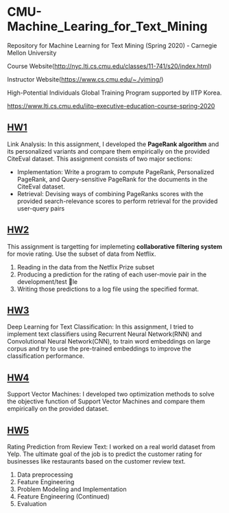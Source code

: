 # CMU-Machine_Learing_for_Text_Mining
Repository for Machine Learning for Text Mining (Spring 2020) - Carnegie Mellon University

Course Website(http://nyc.lti.cs.cmu.edu/classes/11-741/s20/index.html)

Instructor Website(https://www.cs.cmu.edu/~./yiming/)

High-Potential Individuals Global Training Program supported by IITP Korea.

https://www.lti.cs.cmu.edu/iitp-executive-education-course-spring-2020


## [HW1](https://github.com/yongkyung-oh/CMU-ML_for_Text_Mining/tree/master/HW1)
Link Analysis: In this assignment, I developed the **PageRank algorithm** and its personalized variants and compare them empirically on the provided CiteEval dataset. This assignment consists of two major sections:
* Implementation: Write a program to compute PageRank, Personalized PageRank, and Query-sensitive PageRank for the documents in the CiteEval dataset.
* Retrieval: Devising ways of combining PageRanks scores with the provided search-relevance scores to perform retrieval for the provided user-query pairs


## [HW2](https://github.com/yongkyung-oh/CMU-ML_for_Text_Mining/tree/master/HW2)
This assignment is targetting for implemeting **collaborative filtering system** for movie rating. Use the subset of data from Netflix. 
1. Reading in the data from the Netflix Prize subset
2. Producing a prediction for the rating of each user-movie pair in the development/test le
3. Writing those predictions to a log file using the specified format. 


## [HW3](https://github.com/yongkyung-oh/CMU-ML_for_Text_Mining/tree/master/HW3)
Deep Learning for Text Classification: In this assignment, I tried to implement text classifiers using Recurrent Neural Network(RNN) and Convolutional Neural Network(CNN), to train word embeddings on large corpus and try to use the pre-trained embeddings to improve the classification performance.


## [HW4](https://github.com/yongkyung-oh/CMU-ML_for_Text_Mining/tree/master/HW4)
Support Vector Machines: I developed two optimization methods to solve the objective function of Support Vector Machines and compare them empirically on the provided dataset. 


## [HW5](https://github.com/yongkyung-oh/CMU-ML_for_Text_Mining/tree/master/HW5)
Rating Prediction from Review Text: I worked on a real world dataset from Yelp. The ultimate goal of the job is to predict the customer rating for businesses like restaurants based on the customer review text.

1. Data preprocessing
2. Feature Engineering
3. Problem Modeling and Implementation
4. Feature Engineering (Continued)
5. Evaluation

